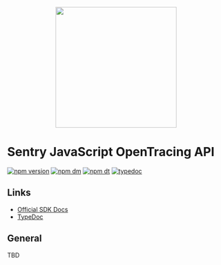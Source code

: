 <p align="center">
  <a href="https://sentry.io" target="_blank" align="center">
    <img src="https://sentry-brand.storage.googleapis.com/sentry-logo-black.png" width="280">
  </a>
  <br />
</p>

# Sentry JavaScript OpenTracing API

[![npm version](https://img.shields.io/npm/v/@sentry/opentracing.svg)](https://www.npmjs.com/package/@sentry/opentracing)
[![npm dm](https://img.shields.io/npm/dm/@sentry/opentracing.svg)](https://www.npmjs.com/package/@sentry/opentracing)
[![npm dt](https://img.shields.io/npm/dt/@sentry/opentracing.svg)](https://www.npmjs.com/package/@sentry/opentracing)
[![typedoc](https://img.shields.io/badge/docs-typedoc-blue.svg)](http://getsentry.github.io/sentry-javascript/)

## Links

- [Official SDK Docs](https://docs.sentry.io/quickstart/)
- [TypeDoc](http://getsentry.github.io/sentry-javascript/)

## General

TBD
